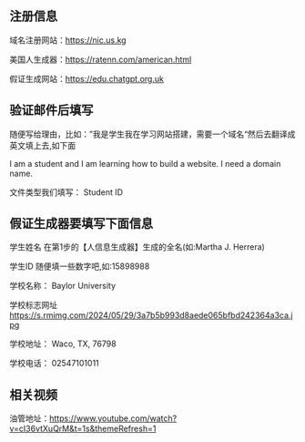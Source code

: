 ## 注册信息 
 域名注册网站：https://nic.us.kg
 
 美国人生成器：https://ratenn.com/american.html

 假证生成网站：https://edu.chatgpt.org.uk

## 验证邮件后填写
 随便写给理由，比如：”我是学生我在学习网站搭建，需要一个域名“然后去翻译成英文填上去,如下面
 
I am a student and I am learning how to build a website. I need a domain name.

文件类型我们填写：
Student ID
 ## 假证生成器要填写下面信息
 学生姓名
在第1步的【人信息生成器】生成的全名(如:Martha J. Herrera)

学生ID
随便填一些数字吧,如:15898988

学校名称：
Baylor University

学校标志网址
https://s.rmimg.com/2024/05/29/3a7b5b993d8aede065bfbd242364a3ca.jpg

学校地址：
Waco, TX, 76798

学校电话：
02547101011

## 相关视频
油管地址：https://www.youtube.com/watch?v=cI36vtXuQrM&t=1s&themeRefresh=1

